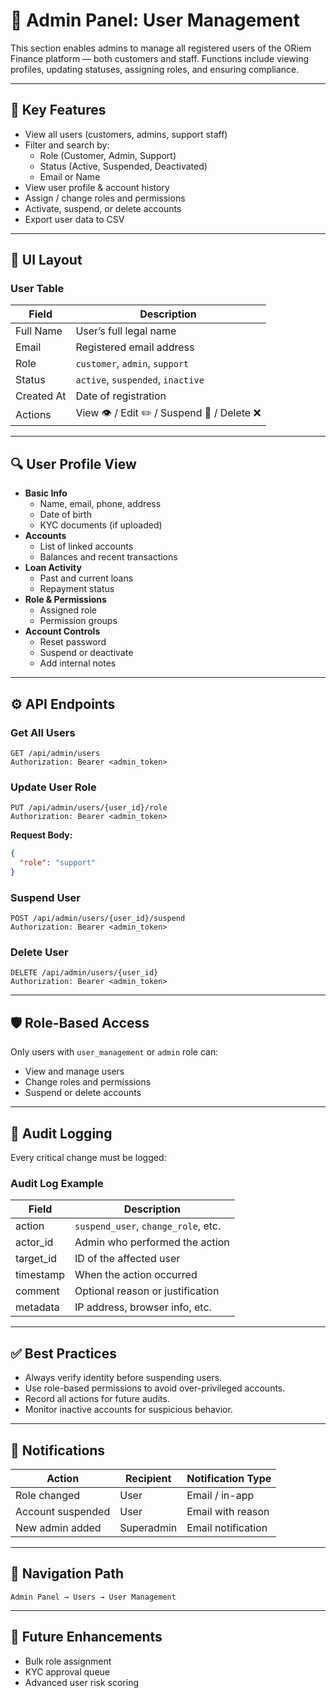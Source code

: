 # 👤 Admin Panel: User Management

This section enables admins to manage all registered users of the ORiem Finance platform — both customers and staff. Functions include viewing profiles, updating statuses, assigning roles, and ensuring compliance.

---

## 📌 Key Features

- View all users (customers, admins, support staff)
- Filter and search by:
  - Role (Customer, Admin, Support)
  - Status (Active, Suspended, Deactivated)
  - Email or Name
- View user profile & account history
- Assign / change roles and permissions
- Activate, suspend, or delete accounts
- Export user data to CSV

---

## 📂 UI Layout

### User Table

| Field        | Description                       |
|--------------|-----------------------------------|
| Full Name    | User’s full legal name            |
| Email        | Registered email address          |
| Role         | `customer`, `admin`, `support`    |
| Status       | `active`, `suspended`, `inactive` |
| Created At   | Date of registration              |
| Actions      | View 👁️ / Edit ✏️ / Suspend 🚫 / Delete ❌ |

---

## 🔍 User Profile View

- **Basic Info**
  - Name, email, phone, address
  - Date of birth
  - KYC documents (if uploaded)
- **Accounts**
  - List of linked accounts
  - Balances and recent transactions
- **Loan Activity**
  - Past and current loans
  - Repayment status
- **Role & Permissions**
  - Assigned role
  - Permission groups
- **Account Controls**
  - Reset password
  - Suspend or deactivate
  - Add internal notes

---

## ⚙️ API Endpoints

### Get All Users

```http
GET /api/admin/users
Authorization: Bearer <admin_token>
```

### Update User Role

```http
PUT /api/admin/users/{user_id}/role
Authorization: Bearer <admin_token>
```

**Request Body:**
```json
{
  "role": "support"
}
```

### Suspend User

```http
POST /api/admin/users/{user_id}/suspend
Authorization: Bearer <admin_token>
```

### Delete User

```http
DELETE /api/admin/users/{user_id}
Authorization: Bearer <admin_token>
```

---

## 🛡️ Role-Based Access

Only users with `user_management` or `admin` role can:

- View and manage users
- Change roles and permissions
- Suspend or delete accounts

---

## 📝 Audit Logging

Every critical change must be logged:

### Audit Log Example

| Field       | Description                           |
|-------------|---------------------------------------|
| action      | `suspend_user`, `change_role`, etc.   |
| actor_id    | Admin who performed the action        |
| target_id   | ID of the affected user               |
| timestamp   | When the action occurred              |
| comment     | Optional reason or justification      |
| metadata    | IP address, browser info, etc.        |

---

## ✅ Best Practices

- Always verify identity before suspending users.
- Use role-based permissions to avoid over-privileged accounts.
- Record all actions for future audits.
- Monitor inactive accounts for suspicious behavior.

---

## 📣 Notifications

| Action          | Recipient | Notification Type     |
|------------------|-----------|------------------------|
| Role changed     | User      | Email / in-app         |
| Account suspended| User      | Email with reason      |
| New admin added  | Superadmin| Email notification     |

---

## 🧭 Navigation Path

```text
Admin Panel → Users → User Management
```

---

## 📌 Future Enhancements

- Bulk role assignment
- KYC approval queue
- Advanced user risk scoring
